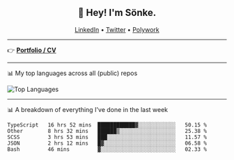 <h2 align="center">👋 Hey! I'm Sönke.</h2>
<p align="center">
  <a href="https://www.linkedin.com/in/soepet/">LinkedIn</a> •
  <a href="https://twitter.com/zunkp">Twitter</a> •
  <a href="https://www.polywork.com/zunkelty">Polywork</a>
</p>

-------

👉 <a href="https://soenkepeters.me"><b>Portfolio / CV</b></a>

-------

📊 My top languages across all (public) repos

![Top Languages](https://github-readme-stats.vercel.app/api/top-langs/?username=zunkelty&show_icons=true&layout=compact&hide_title=true)

-------

📊 A breakdown of everything I've done in the last week

<!--START_SECTION:waka-->
```text
TypeScript   16 hrs 52 mins  ████████████▓░░░░░░░░░░░░   50.15 % 
Other        8 hrs 32 mins   ██████▒░░░░░░░░░░░░░░░░░░   25.38 % 
SCSS         3 hrs 53 mins   ███░░░░░░░░░░░░░░░░░░░░░░   11.57 % 
JSON         2 hrs 12 mins   █▓░░░░░░░░░░░░░░░░░░░░░░░   06.58 % 
Bash         46 mins         ▓░░░░░░░░░░░░░░░░░░░░░░░░   02.33 % 
```
<!--END_SECTION:waka-->
